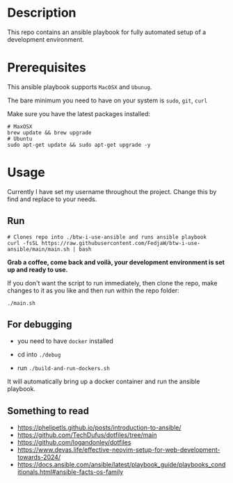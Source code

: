 # Description

This repo contains an ansible playbook for fully automated setup of a development environment.

# Prerequisites

This ansible playbook supports `MacOSX` and `Ubunug`.

The bare minimum you need to have on your system is `sudo`, `git`, `curl`

Make sure you have the latest packages installed:

```
# MaxOSX
brew update && brew upgrade
# Ubuntu
sudo apt-get update && sudo apt-get upgrade -y
```

# Usage

Currently I have set my username throughout the project. Change this by find and replace to your needs.

## Run

```SHELL
# Clones repo into ./btw-i-use-ansible and runs ansible playbook
curl -fsSL https://raw.githubusercontent.com/FedjaW/btw-i-use-ansible/main/main.sh | bash
```

**Grab a coffee, come back and voilà, your development environment is set up and ready to use.**

If you don't want the script to run immediately, then clone the repo, make changes to it as you like and then run within the repo folder:

```SHELL
./main.sh
```

## For debugging

- you need to have `docker` installed

- cd into `./debug`
- run `./build-and-run-dockers.sh`

It will automatically bring up a docker container and run the ansible playbook.

## Something to read

- https://phelipetls.github.io/posts/introduction-to-ansible/
- https://github.com/TechDufus/dotfiles/tree/main
- https://github.com/logandonley/dotfiles
- https://www.devas.life/effective-neovim-setup-for-web-development-towards-2024/
- https://docs.ansible.com/ansible/latest/playbook_guide/playbooks_conditionals.html#ansible-facts-os-family
